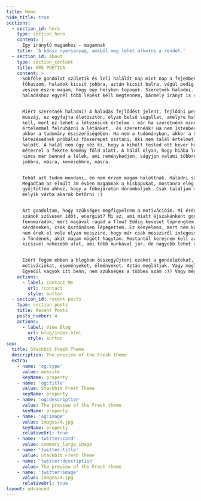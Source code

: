 ```yaml
---
title: Home
hide_title: true
sections:
  - section_id: hero
    type: section_hero
    content: |
      Egy iránytű magamhoz - magamnak
    title: 'A káosz nyersanyag, amiből meg lehet alkotni a rendet.'
  - section_id: about
    type: section_content
    title: ARS POETICA
    content: >
      Sokféle gondolat születik és leli halálát nap mint nap a fejemben. Nincs
      fókuszom, haladok kicsit jobbra, aztán kicsit balra, végül pedig azon
      veszem észre magam, hogy egy helyben topogok. Szeretnék haladni. A
      haladáshoz egynél több lépést kell megtennem, bármely irányt is választom.


      Miért szeretnék haladni? A haladás fejlődést jelent, fejlődni pedig
      muszáj, ez egyfajta életösztön, olyan belső sugallat, amelyre hallgatni
      kell, mert ez lehet a létezésünk értelme - már ha szeretnénk mindenképp
      értelemmel felruházni a létünket.. és szeretnénk! Ha nem Istenben hiszel,
      akkor a tudomány észszerűségében. Ha nem a tudományban, akkor a saját
      létezésednek próbálsz főszerepet osztani. Aki nem talál értelmet, az
      halott. A halál nem úgy néz ki, hogy a kihűlt tested ott hever három
      méterrel a fekete kemény föld alatt. A halál olyan, hogy hiába lélekzel,
      nincs már benned a lélek, ami reménykedjen, vágyjon valami többre, másra,
      jobbra, másra, kevesebbre, másra.


      Tehát azt tudom mondani, én nem érzem magam halottnak. Haladni szeretnék.
      Megadtam az elmúlt 30 évben magamnak a kiskapukat, mostanra elég erőt
      gyűjtöttem ahhoz, hogy a főbejáraton dörömböljek. Csak találjam meg,
      melyik várba akarok betörni :)


      Azt gondoltam, hogy szükséges megfigyelnem a motivációim. Mi érdekel? Mire
      szánok szívesen időt, energiát? Mi az, ami miatt éjszakánként gond nélkül
      fennmaradok, mert magával ragad a flow? Eddig keveset töprengtem ezeken a
      kérdéseken, csak ösztönösen lépegettem. Ez kényelmes, mert nem kötelez, de
      nem érek el vele olyan messzire, hogy már csak messziről integessek annak
      a Tündének, akit magam mögött hagytam. Mostantól keresnem kell az egy
      kicsivel nehezebb utat, ami több munkával jár, de nagyobb lehet a jutalom.


      Ezért fogom ebben a blogban összegyűjteni ezeket a gondolatokat,
      motivációkat, eseményeket, élményeket. Aztán meglátjuk. Vagy meglátom.
      Egyedül vagyok itt benn, nem szükséges a többes szám :)) Vagy mégsem?
    actions:
      - label: Contact Me
        url: /contact
        style: button
  - section_id: recent-posts
    type: section_posts
    title: Recent Posts
    posts_number: 4
    actions:
      - label: View Blog
        url: blog/index.html
        style: button
seo:
  title: Stackbit Fresh Theme
  description: The preview of the Fresh theme
  extra:
    - name: 'og:type'
      value: website
      keyName: property
    - name: 'og:title'
      value: Stackbit Fresh Theme
      keyName: property
    - name: 'og:description'
      value: The preview of the Fresh theme
      keyName: property
    - name: 'og:image'
      value: images/4.jpg
      keyName: property
      relativeUrl: true
    - name: 'twitter:card'
      value: summary_large_image
    - name: 'twitter:title'
      value: Stackbit Fresh Theme
    - name: 'twitter:description'
      value: The preview of the Fresh theme
    - name: 'twitter:image'
      value: images/4.jpg
      relativeUrl: true
layout: advanced
---
```

